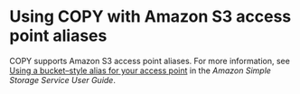 # Using COPY with Amazon S3 access point aliases<a name="copy-usage_notes-s3-access-point-alias"></a>

COPY supports Amazon S3 access point aliases\. For more information, see [Using a bucket–style alias for your access point](https://docs.aws.amazon.com/AmazonS3/latest/userguide/access-points-alias.html) in the *Amazon Simple Storage Service User Guide*\.